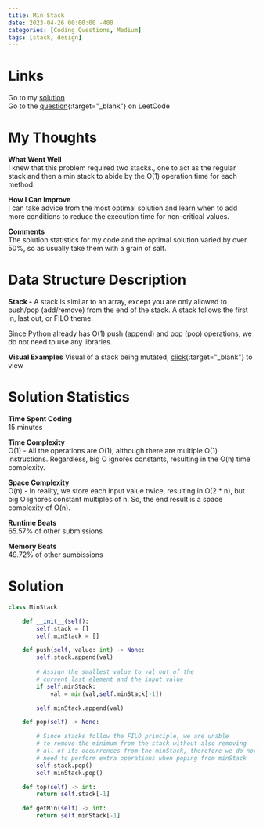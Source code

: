 ```yaml
---
title: Min Stack
date: 2023-04-26 00:00:00 -400
categories: [Coding Questions, Medium]
tags: [stack, design]
---
```


# Links  

Go to my [solution](#solution)  
Go to the [question](https://leetcode.com/problems/min-stack/){:target="_blank"} on LeetCode  

# My Thoughts  

**What Went Well**  
I knew that this problem required two stacks., one to act as the regular stack and then a min stack to abide by the O(1) operation time for each method.

**How I Can Improve**  
I can take advice from the most optimal solution and learn when to add more conditions to reduce the execution time for non-critical values.

**Comments**  
The solution statistics for my code and the optimal solution varied by over 50%, so as usually take them with a grain of salt.

# Data Structure Description

**Stack -** A stack is similar to an array, except you are only allowed to push/pop (add/remove) from the end of the stack. A stack follows the first in, last out, or FILO theme.

Since Python already has O(1) push (append) and pop (pop) operations, we do not need to use any libraries.

**Visual Examples**
Visual of a stack being mutated, [click](https://cdn.programiz.com/sites/tutorial2program/files/stack.png){:target="_blank"} to view

# Solution Statistics  

**Time Spent Coding**  
15 minutes

**Time Complexity**  
O(1) - All the operations are O(1), although there are multiple O(1) instructions. 
Regardless, big O ignores constants, resulting in the O(n) time complexity.

**Space Complexity**  
O(n) - In reality, we store each input value twice, resulting in O(2 * n), but big O ignores constant multiples of n. 
So, the end result is a space complexity of O(n).

**Runtime Beats**  
65.57% of other submissions  

**Memory Beats**  
49.72% of other sumbissions  

# Solution  

```python
class MinStack:

    def __init__(self):
        self.stack = []
        self.minStack = []

    def push(self, value: int) -> None:
        self.stack.append(val)
        
        # Assign the smallest value to val out of the 
        # current last element and the input value
        if self.minStack:
            val = min(val,self.minStack[-1])

        self.minStack.append(val)

    def pop(self) -> None:

        # Since stacks follow the FILO principle, we are unable
        # to remove the minimum from the stack without also removing 
        # all of its occurrences from the minStack, therefore we do not 
        # need to perform extra operations when poping from minStack
        self.stack.pop()
        self.minStack.pop()

    def top(self) -> int:
        return self.stack[-1]

    def getMin(self) -> int:
        return self.minStack[-1]
```